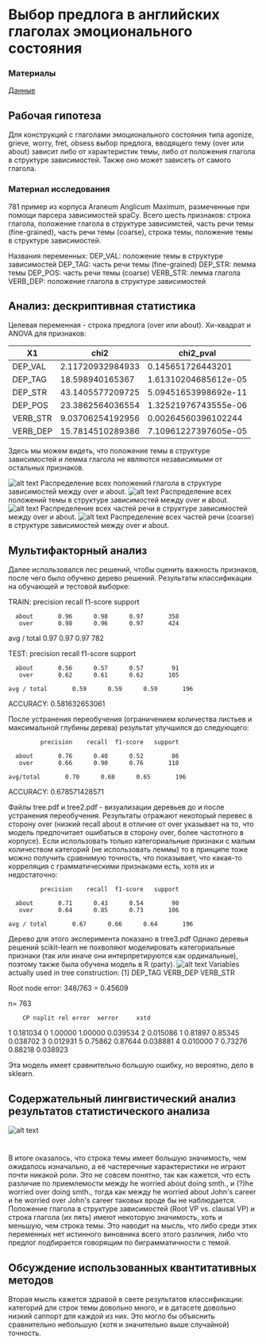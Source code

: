# Выбор предлога в английских глаголах эмоционального состояния

### Материалы
<a href="github.com/sasha-pivovarov/CxG/tagged2.csv"> Данные </a>

## Рабочая гипотеза

Для конструкций с глаголами эмоционального состояния типа agonize, grieve, worry, fret, obsess выбор предлога, вводящего тему (over или about) зависит либо от характеристик темы, либо от положения глагола в структуре зависимостей. Также оно может зависеть от самого глагола.

### Материал исследования
781 пример из корпуса Araneum Anglicum Maximum, размеченные при помощи парсера зависимостей spaCy. Всего шесть признаков: строка глагола, положение глагола в структуре зависимстей, часть речи темы (fine-grained), часть речи темы (coarse), строка темы, положение темы в структуре зависимостей.

Названия переменных:
DEP_VAL: положение темы в структуре зависимостей
DEP_TAG: часть речи темы (fine-grained)
DEP_STR: лемма темы
DEP_POS: часть речи темы (coarse)
VERB_STR: лемма глагола
VERB_DEP: положение глагола в структуре зависимостей

## Анализ: дескриптивная статистика
Целевая переменная - строка предлога (over или about). Хи-квадрат и ANOVA для признаков:

X1        |  chi2              |  chi2_pval
----------|--------------------|----------------------
DEP_VAL   |  2.11720932984933  |  0.145651726443201
DEP_TAG   |  18.598940165367   |  1.61310204685612e-05
DEP_STR   |  43.1405577209725  |  5.09451653998692e-11
DEP_POS   |  23.3862564036554  |  1.32521976743555e-06
VERB_STR  |  9.03706254192956  |  0.00264560396102244
VERB_DEP  |  15.7814510289386  |  7.10961227397605e-05

Здесь мы можем видеть, что положение темы в структуре зависимостей и лемма глагола не являются независимыми от остальных признаков.

![alt text](https://i.imgur.com/Y4bi3tZ.png "Verb dependency structure tag")
Распределение всех положений глагола в структуре зависимостей между over и about.
![alt text](https://i.imgur.com/MGH32Nu.png "Theme dependency structure tag")
Распределение всех положений темы в структуре зависимостей между over и about.
![alt text](https://i.imgur.com/Ysq6ab0.png "Theme POS tag (fine-grained)")
Распределение всех частей речи в структуре зависимостей между over и about.
![alt text](https://i.imgur.com/N030wFz.png "Theme POS tag (coarse)")
Распределение всех частей речи (coarse) в структуре зависимостей между over и about.

## Мультифакторный анализ
Далее использовался лес решений, чтобы оценить важность признаков, после чего было обучено дерево решений. Результаты классификации на обучающей и тестовой выборке:

TRAIN:
             precision    recall  f1-score   support

      about       0.96      0.98      0.97       358
       over       0.98      0.96      0.97       424

avg / total       0.97      0.97      0.97       782

TEST:
             precision    recall  f1-score   support

      about       0.56      0.57      0.57        91
       over       0.62      0.61      0.62       105

    avg / total       0.59      0.59      0.59       196

ACCURACY: 0.581632653061

После устранения переобучения (ограничением количества листьев и максимальной глубины дерева) результат улучшился до следующего:

             precision    recall  f1-score   support

      about       0.76      0.40      0.52        86
       over       0.66      0.90      0.76       110

    avg/total       0.70      0.68      0.65       196

ACCURACY: 0.678571428571

Файлы tree.pdf и tree2.pdf - визуализации деревьев до и после устранения переобучения. 
Результаты отражают некоторый перевес в сторону over (низкий recall about в отличие от over указывает на то, что модель предпочитает ошибаться в сторону over, более частотного в корпусе).
Если использовать только категориальные признаки с малым количеством категорий (не использовать леммы) то в принципе тоже можно получить сравнимую точность, что показывает, что какая-то корреляция с грамматическими признаками есть, хотя их и недостаточно:

             precision    recall  f1-score   support

      about       0.71      0.43      0.54        90
       over       0.64      0.85      0.73       106

    avg / total       0.67      0.66      0.64       196
    
Дерево для этого эксперимента показано в tree3.pdf
Однако деревья решений scikit-learn не похволяют моделировать категориальные признаки (так или иначе они интерпретируются как ординальные), поэтому также была обучена модель в R (party).
![alt text](https://i.imgur.com/6egbA3n.png "R tree graph")
Variables actually used in tree construction:
[1] DEP_TAG  VERB_DEP VERB_STR

Root node error: 348/763 = 0.45609

n= 763 

        CP nsplit rel error  xerror     xstd
1 0.181034      0   1.00000 1.00000 0.039534
2 0.015086      1   0.81897 0.85345 0.038702
3 0.012931      5   0.75862 0.87644 0.038881
4 0.010000      7   0.73276 0.88218 0.038923

Эта модель имеет сравнительно большую ошибку, но вероятно, дело в sklearn.

## Содержательный лингвистический анализ результатов статистического анализа
![alt text](https://i.imgur.com/JQfQcL2.png "Feature importances in the same order as on table")
#
В итоге оказалось, что строка темы имеет большую значимость, чем ожидалось изначально, а её частеречные характеристики не играют почти никакой роли. Это не совсем понятно, так как кажется, что есть различие по приемлемости между he worried about doing smth., и (?)he worried over doing smth., тогда как между he worried about John's career и he worried over John's career таковых вроде бы не наблюдается. Положение глагола в структуре зависимостей (Root VP vs. clausal VP) и строка глагола (их пять) имеют некоторую значимость, хоть и меньшую, чем строка темы. Это наводит на мысль, что либо среди этих переменных нет истинного виновника всего этого различия, либо что предлог подбирается говорящим по биграмматичности с темой.  

## Обсуждение использованных квантитативных методов
Вторая мысль кажется здравой в свете результатов классификации: категорий для строк темы довольно много, и в датасете довольно низкий саппорт для каждой из них. Это могло бы объяснить сравнительно небольшую (хотя и значительно выше случайной) точность.
